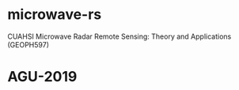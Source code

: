 # microwave-rs
CUAHSI Microwave Radar Remote Sensing: Theory and Applications (GEOPH597)
# AGU-2019
